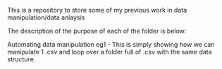 This is a repository to store some of my previous work in data manipulation/data anlaysis

The description of the purpose of each of the folder is below:

Automating data manipulation eg1 - This is simply showing how we can manipulate 1 .csv and loop over a folder full of .csv with the same data structure.